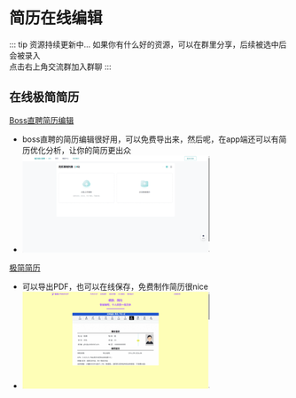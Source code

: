 # 简历在线编辑

::: tip 资源持续更新中...
如果你有什么好的资源，可以在群里分享，后续被选中后会被录入 <br>
点击右上角交流群加入群聊
:::

## 在线极简简历

[Boss直聘简历编辑](https://cv.zhipin.com/resume/html/my-resumes)

- boss直聘的简历编辑很好用，可以免费导出来，然后呢，在app端还可以有简历优化分析，让你的简历更出众
- [<img src="resume/image-20240106140505716.png" alt="image-20240106140505716" style="zoom:33%;" />](https://cv.zhipin.com/resume/html/my-resumes)

[极简简历](https://www.polebrief.com/index)

- 可以导出PDF，也可以在线保存，免费制作简历很nice
- [<img src="resume/image-20240106140543385.png" alt="image-20240106140543385" style="zoom:33%;" />](https://www.polebrief.com/index)